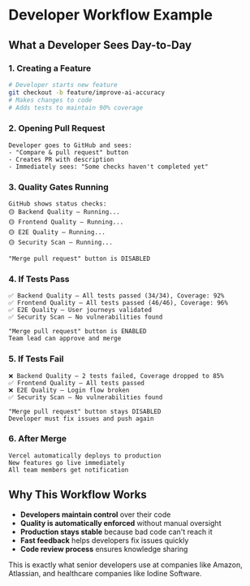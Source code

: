 # Developer Workflow Example

## What a Developer Sees Day-to-Day

### 1. Creating a Feature

```bash
# Developer starts new feature
git checkout -b feature/improve-ai-accuracy
# Makes changes to code
# Adds tests to maintain 90% coverage
```

### 2. Opening Pull Request

```
Developer goes to GitHub and sees:
- "Compare & pull request" button
- Creates PR with description
- Immediately sees: "Some checks haven't completed yet"
```

### 3. Quality Gates Running

```
GitHub shows status checks:
🟡 Backend Quality — Running...
🟡 Frontend Quality — Running...
🟡 E2E Quality — Running...
🟡 Security Scan — Running...

"Merge pull request" button is DISABLED
```

### 4. If Tests Pass

```
✅ Backend Quality — All tests passed (34/34), Coverage: 92%
✅ Frontend Quality — All tests passed (46/46), Coverage: 96%
✅ E2E Quality — User journeys validated
✅ Security Scan — No vulnerabilities found

"Merge pull request" button is ENABLED
Team lead can approve and merge
```

### 5. If Tests Fail

```
❌ Backend Quality — 2 tests failed, Coverage dropped to 85%
✅ Frontend Quality — All tests passed
❌ E2E Quality — Login flow broken
✅ Security Scan — No vulnerabilities found

"Merge pull request" button stays DISABLED
Developer must fix issues and push again
```

### 6. After Merge

```
Vercel automatically deploys to production
New features go live immediately
All team members get notification
```

## Why This Workflow Works

- **Developers maintain control** over their code
- **Quality is automatically enforced** without manual oversight
- **Production stays stable** because bad code can't reach it
- **Fast feedback** helps developers fix issues quickly
- **Code review process** ensures knowledge sharing

This is exactly what senior developers use at companies like Amazon, Atlassian, and healthcare companies like Iodine Software.
